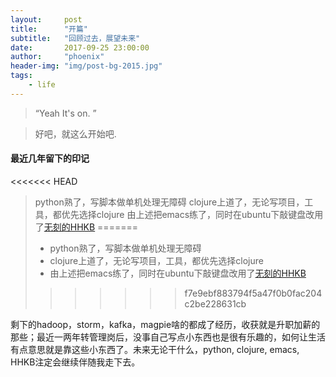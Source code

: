 ```yaml
---
layout:     post
title:      "开篇"
subtitle:   "回顾过去，展望未来"
date:       2017-09-25 23:00:00
author:     "phoenix"
header-img: "img/post-bg-2015.jpg"
tags:
    - life
---
```


> “Yeah It's on. ”


> 好吧，就这么开始吧.

#### 最近几年留下的印记

<<<<<<< HEAD
> python熟了，写脚本做单机处理无障碍
> clojure上道了，无论写项目，工具，都优先选择clojure
> 由上述把emacs练了，同时在ubuntu下敲键盘改用了[无刻的HHKB](https://www.amazon.co.jp/gp/product/B000F8OECM)
=======
> * python熟了，写脚本做单机处理无障碍
> * clojure上道了，无论写项目，工具，都优先选择clojure
> * 由上述把emacs练了，同时在ubuntu下敲键盘改用了[无刻的HHKB](https://www.amazon.co.jp/gp/product/B000F8OECM)
>>>>>>> f7e9ebf883794f5a47f0b0fac204c2be228631cb

剩下的hadoop，storm，kafka，magpie啥的都成了经历，收获就是升职加薪的那些；最近一两年转管理岗后，没事自己写点小东西也是很有乐趣的，如何让生活有点意思就是靠这些小东西了。未来无论干什么，python, clojure, emacs, HHKB注定会继续伴随我走下去。
